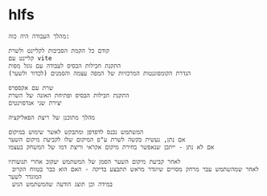 # hlfs


    מהלך העבודה היה כזה:

    קודם כל הקמת הסביבות לקליינט ולשרת
    קליינט עם vite
    התקנת חבילות הבסיס לעבודה עם גוגל מפות
    הגדרת הקומפוננטות המרכזיות של המפה עצמה והסמנים (לכדור ולשער)

    שרת עם אקספרס
    התקנת חבילות הבסיס ופתיחת האזנה של השרת
    יצירת שני אנדפוינטים 

    מהלך מתוכנן של ריצת הפאליקציה

    המשתמש נכנס לדפדפן ומתבקש לאשר שימוש במיקום
    אם נתן, נעשית בקשה לשרת ע"פ המיקום שלו לקביעת מיקום השער
    אם לא נתן - ייתכן שנאפשר בחירת מיקום אקראי וריצת דמו של המשחק בעצמו

    לאחר קביעת מיקום השער הסמן של המשתמש יעקוב אחרי תנועותיו
     לאחר שמהשתמש עבר מרחק מסויים שיוגדר מראש תתבצע בדיקה - האם הוא כבר בטווח הקרוב המוגדר לשער
     במידה וכן תוצג הודעה שהמשתמש הגיע
